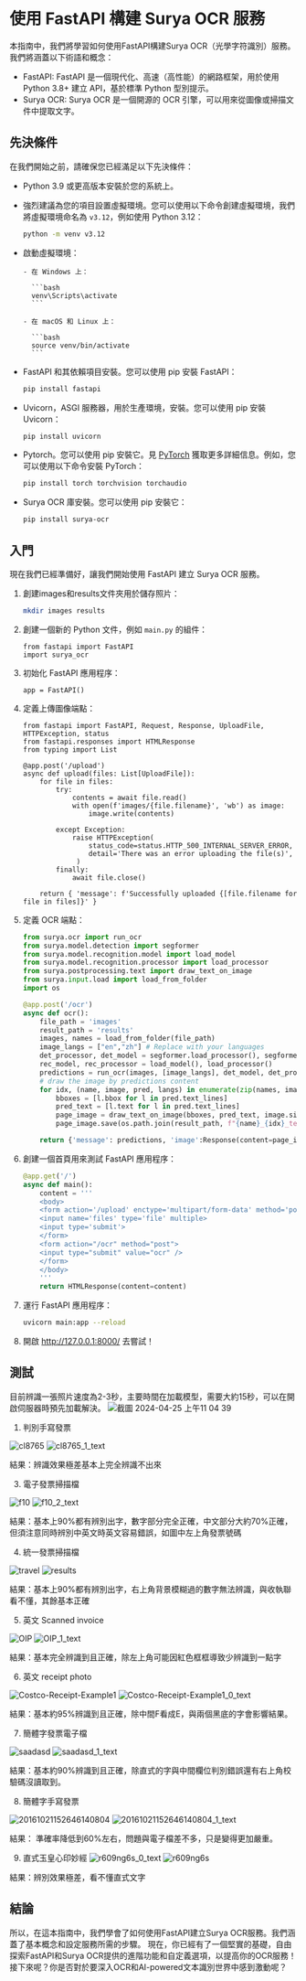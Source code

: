 # 使用 FastAPI 構建 Surya OCR 服務

本指南中，我們將學習如何使用FastAPI構建Surya OCR（光學字符識別）服務。我們將涵蓋以下術語和概念：

- FastAPI: FastAPI 是一個現代化、高速（高性能）的網路框架，用於使用 Python 3.8+ 建立 API，基於標準 Python 型別提示。
- Surya OCR: Surya OCR 是一個開源的 OCR 引擎，可以用來從圖像或掃描文件中提取文字。

## 先決條件

在我們開始之前，請確保您已經滿足以下先決條件：

- Python 3.9 或更高版本安裝於您的系統上。
- 強烈建議為您的項目設置虛擬環境。您可以使用以下命令創建虛擬環境，我們將虛擬環境命名為 `v3.12`，例如使用 Python 3.12：

    ```bash
    python -m venv v3.12
    ```

- 啟動虛擬環境：
  
      - 在 Windows 上：
        
        ```bash
        venv\Scripts\activate
        ```
      
      - 在 macOS 和 Linux 上：
        
        ```bash
        source venv/bin/activate
        ```

- FastAPI 和其依賴項目安裝。您可以使用 pip 安裝 FastAPI：

    ```bash
    pip install fastapi
    ```

- Uvicorn，ASGI 服務器，用於生產環境，安裝。您可以使用 pip 安裝 Uvicorn：

    ```bash
    pip install uvicorn
    ```

- Pytorch。您可以使用 pip 安裝它。見 [PyTorch](https://pytorch.org/get-started/locally/) 獲取更多詳細信息。例如，您可以使用以下命令安裝 PyTorch：

    ```bash
    pip install torch torchvision torchaudio
    ```

- Surya OCR 庫安裝。您可以使用 pip 安裝它：

    ```bash
    pip install surya-ocr
    ```

## 入門

現在我們已經準備好，讓我們開始使用 FastAPI 建立 Surya OCR 服務。

1. 創建images和results文件夾用於儲存照片：

    ```bash
    mkdir images results
    ```

2. 創建一個新的 Python 文件，例如 `main.py` 的組件：

    ```
    from fastapi import FastAPI
    import surya_ocr
     ```

3. 初始化 FastAPI 應用程序：

    ```
    app = FastAPI()
     ```

4. 定義上傳圖像端點：

    ```
    from fastapi import FastAPI, Request, Response, UploadFile, HTTPException, status
    from fastapi.responses import HTMLResponse
    from typing import List

    @app.post('/upload')
    async def upload(files: List[UploadFile]):
        for file in files:
            try:
                contents = await file.read()
                with open(f'images/{file.filename}', 'wb') as image:
                    image.write(contents)
                
            except Exception:
                raise HTTPException(
                    status_code=status.HTTP_500_INTERNAL_SERVER_ERROR,
                    detail='There was an error uploading the file(s)',
                 )
            finally:
                await file.close()

        return { 'message': f'Successfully uploaded {[file.filename for file in files]}' } 
     ```

5. 定義 OCR 端點：

    ```python
    from surya.ocr import run_ocr
    from surya.model.detection import segformer
    from surya.model.recognition.model import load_model
    from surya.model.recognition.processor import load_processor
    from surya.postprocessing.text import draw_text_on_image
    from surya.input.load import load_from_folder
    import os

    @app.post('/ocr')
    async def ocr():
        file_path = 'images'
        result_path = 'results'
        images, names = load_from_folder(file_path)
        image_langs = ["en","zh"] # Replace with your languages
        det_processor, det_model = segformer.load_processor(), segformer.load_model()
        rec_model, rec_processor = load_model(), load_processor()
        predictions = run_ocr(images, [image_langs], det_model, det_processor, rec_model, rec_processor)
        # draw the image by predictions content
        for idx, (name, image, pred, langs) in enumerate(zip(names, images, predictions, image_langs):
            bboxes = [l.bbox for l in pred.text_lines]
            pred_text = [l.text for l in pred.text_lines]
            page_image = draw_text_on_image(bboxes, pred_text, image.size, langs, has_math="_math" in langs)
            page_image.save(os.path.join(result_path, f"{name}_{idx}_text.png"))

        return {'message': predictions, 'image':Response(content=page_image, media_type="image/png")}
     ```

6. 創建一個首頁用來測試 FastAPI 應用程序：

    ```python
    @app.get('/')
    async def main():
        content = '''
        <body>
        <form action='/upload' enctype='multipart/form-data' method='post'>
        <input name='files' type='file' multiple>
        <input type='submit'>
        </form>
        <form action="/ocr" method="post">
        <input type="submit" value="ocr" />
        </form>
        </body>
        '''
        return HTMLResponse(content=content)
    ```

7. 運行 FastAPI 應用程序：

     ```bash
     uvicorn main:app --reload
     ```

8. 開啟 <http://127.0.0.1:8000/> 去嘗試！

## 測試

目前辨識一張照片速度為2-3秒，主要時間在加載模型，需要大約15秒，可以在開啟伺服器時預先加載解決。
![截圖 2024-04-25 上午11 04 39](https://github.com/CAFECA-IO/KnowledgeManagement/assets/123862185/7ef2fbcd-5caa-4e2e-9db7-06592ed82670)

1. 判別手寫發票

![cl8765](https://github.com/CAFECA-IO/KnowledgeManagement/assets/123862185/b813c5db-5ebe-4ce4-91df-475c60580550)
![cl8765_1_text](https://github.com/CAFECA-IO/KnowledgeManagement/assets/123862185/ce17a1d2-dd5b-46bf-8950-366829d8ff7e)

結果：辨識效果極差基本上完全辨識不出來

3. 電子發票掃描檔

![f10](https://github.com/CAFECA-IO/KnowledgeManagement/assets/123862185/dcbe51cb-c78d-4477-b049-7efd70cf4f38)
![f10_2_text](https://github.com/CAFECA-IO/KnowledgeManagement/assets/123862185/8677516e-d14f-4fbf-b912-2493169d8363)

結果：基本上90%都有辨別出字，數字部分完全正確，中文部分大約70%正確，但須注意同時辨別中英文時英文容易錯誤，如圖中左上角發票號碼

4. 統一發票掃描檔

![travel](https://github.com/CAFECA-IO/KnowledgeManagement/assets/123862185/5c0e53ef-8897-4324-a876-afd23594631f)
![results](https://github.com/CAFECA-IO/KnowledgeManagement/assets/123862185/7fbe8f9a-7bb5-4b71-b66b-d3dcc16469b6)

結果：基本上90%都有辨別出字，右上角背景模糊過的數字無法辨識，與收執聯看不懂，其餘基本正確

5. 英文 Scanned invoice

![OIP](https://github.com/CAFECA-IO/KnowledgeManagement/assets/123862185/5ddc90f8-4329-4911-9524-0e0fb105cf2d)
![OIP_1_text](https://github.com/CAFECA-IO/KnowledgeManagement/assets/123862185/776a0e35-e833-4862-9efb-69662906c699)

結果：基本完全辨識到且正確，除左上角可能因紅色框框導致少辨識到一點字

6. 英文 receipt photo

![Costco-Receipt-Example1](https://github.com/CAFECA-IO/KnowledgeManagement/assets/123862185/ae036bc2-b309-46c0-945e-966ef19581cc)
![Costco-Receipt-Example1_0_text](https://github.com/CAFECA-IO/KnowledgeManagement/assets/123862185/b111b375-fcac-428c-a354-a29e7b01220d)

結果：基本約95%辨識到且正確，除中間F看成E，與兩個黑底的字會影響結果。

7. 簡體字發票電子檔

![saadasd](https://github.com/CAFECA-IO/KnowledgeManagement/assets/123862185/21e9b3a2-6a1c-48c7-befc-8e167203310d)
![saadasd_1_text](https://github.com/CAFECA-IO/KnowledgeManagement/assets/123862185/51d87cbe-9dbd-4b3d-8f6b-656dec315c36)

結果：基本約90%辨識到且正確，除直式的字與中間欄位判別錯誤還有右上角校驗碼沒讀取到。

8. 簡體字手寫發票

![20161021152646140804](https://github.com/CAFECA-IO/KnowledgeManagement/assets/123862185/a0f279cf-2804-4e50-b128-78b17c356fd0)
![20161021152646140804_1_text](https://github.com/CAFECA-IO/KnowledgeManagement/assets/123862185/9cb55f72-9661-406f-9b45-b9e5cd789618)

結果： 準確率降低到60%左右，問題與電子檔差不多，只是變得更加嚴重。

9. 直式玉皇心印妙經
![r609ng6s_0_text](https://github.com/CAFECA-IO/KnowledgeManagement/assets/123862185/127fa7df-137c-486d-b938-6cbd4d18d6eb)
![r609ng6s](https://github.com/CAFECA-IO/KnowledgeManagement/assets/123862185/3cad641b-618d-4a3f-a229-30e97fbed368)

結果：辨別效果極差，看不懂直式文字

## 結論

所以，在這本指南中，我們學會了如何使用FastAPI建立Surya OCR服務。我們涵蓋了基本概念和設定服務所需的步驟。
現在，你已經有了一個堅實的基礎，自由探索FastAPI和Surya OCR提供的進階功能和自定義選項，以提高你的OCR服務！
接下來呢？你是否對於要深入OCR和AI-powered文本識別世界中感到激動呢？

